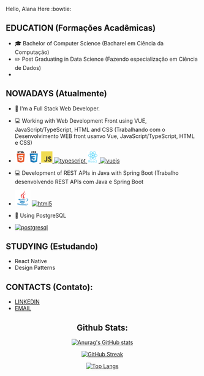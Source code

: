 Hello, Alana Here :bowtie:

## EDUCATION (Formações Acadêmicas)
  * :mortar_board: Bachelor of Computer Science (Bacharel em Ciência da Computação)
  * :pencil2: Post Graduating in Data Science (Fazendo especialização em Ciência de Dados)
  * 
## NOWADAYS (Atualmente)
  * :woman: I'm a Full Stack Web Developer. 
  * :computer: Working with Web Development Front using VUE, JavaScript/TypeScript, HTML and CSS (Trabalhando com o Desenvolvimento WEB front usanvo Vue, JavaScript/TypeScript, HTML e CSS)
  * <a href="https://www.w3.org/html/" rel="nofollow"> <img src="https://raw.githubusercontent.com/devicons/devicon/master/icons/html5/html5-original-wordmark.svg" alt="html5" width="30" height="30" style="max-width: 100%;"></a> <a href="https://www.w3schools.com/css/" rel="nofollow"><img src="https://raw.githubusercontent.com/devicons/devicon/master/icons/css3/css3-original-wordmark.svg" alt="css3" width="30" height="30" style="max-width: 100%;"> </a>
    <a href="https://developer.mozilla.org/en-US/docs/Web/JavaScript" rel="nofollow"><img src="https://raw.githubusercontent.com/devicons/devicon/master/icons/javascript/javascript-original.svg" alt="javascript" width="30" height="30" style="max-width: 100%;"> </a>
    <a href="https://www.typescriptlang.org/" rel="nofollow"> <img src="https://camo.githubusercontent.com/aa8b3e6b6fc55ea158e132e1c33ba6aa7fe49706a4e4bd64701af1cf89f514b5/68747470733a2f2f63646e2e6a7364656c6976722e6e65742f67682f64657669636f6e732f64657669636f6e2f69636f6e732f747970657363726970742f747970657363726970742d6f726967696e616c2e737667" alt="typescript" width="30" height="30" data-canonical-src="https://cdn.jsdelivr.net/gh/devicons/devicon/icons/typescript/typescript-original.svg" style="max-width: 100%;"> </a>
  <a href="https://reactjs.org/" rel="nofollow"> <img src="https://raw.githubusercontent.com/devicons/devicon/master/icons/react/react-original-wordmark.svg" alt="react" width="30" height="30" style="max-width: 100%;"> </a>
  <a href="https://vuejs.org/" rel="nofollow"> <img src="https://camo.githubusercontent.com/077997d77bfa74b144c9e286e65143b4edc547dc948098491264bb2dde282d6b/68747470733a2f2f63646e2e6a7364656c6976722e6e65742f67682f64657669636f6e732f64657669636f6e2f69636f6e732f7675656a732f7675656a732d6f726967696e616c2e737667" alt="vuejs" width="30" height="30" data-canonical-src="https://cdn.jsdelivr.net/gh/devicons/devicon/icons/vuejs/vuejs-original.svg" style="max-width: 100%;"> </a>

  * :computer: Development of REST APIs in Java with Spring Boot (Trabalho desenvolvendo REST APIs com Java e Spring Boot
  *  <a href="https://docs.oracle.com/en/java/javase/17/" rel="nofollow"> <img src="https://raw.githubusercontent.com/devicons/devicon/master/icons/java/java-original.svg" alt="html5" width="40" height="40" style="max-width: 100%;"></a>  <a href="https://spring.io/projects/spring-boot" rel="nofollow"> <img src="https://camo.githubusercontent.com/2cbbf5ca53964ce3051c6e93fbdd681459487365c5e0b9b7ab638587767506f9/68747470733a2f2f63646e2e6a7364656c6976722e6e65742f67682f64657669636f6e732f64657669636f6e2f69636f6e732f737072696e672f737072696e672d6f726967696e616c2e737667" alt="html5" width="40" height="40" data-canonical-src="https://cdn.jsdelivr.net/gh/devicons/devicon/icons/spring/spring-original.svg" style="max-width: 100%;"> </a>
  * :elephant: Using PostgreSQL
  * <a href="https://www.postgresql.org/" rel="nofollow"> <img src="https://camo.githubusercontent.com/d536b9cc0c533324368535ece721f5424f28eae3ec0e6f3847408948ecacfce6/68747470733a2f2f63646e2e6a7364656c6976722e6e65742f67682f64657669636f6e732f64657669636f6e2f69636f6e732f706f737467726573716c2f706f737467726573716c2d6f726967696e616c2e737667" alt="postgresql" width="30" height="30" data-canonical-src="https://cdn.jsdelivr.net/gh/devicons/devicon/icons/postgresql/postgresql-original.svg" style="max-width: 100%;"> </a>

## STUDYING (Estudando)
  * React Native
  * Design Patterns

## CONTACTS (Contato):
  * [LINKEDIN](https://www.linkedin.com/in/alana-araujo-42a3911a0/)
  * [EMAIL](alana.araujo35@gmail.com)

##

<h2 align="center">Github Stats:</h2>

<div align="center" >

[![Anurag's GitHub stats](https://github-readme-stats.vercel.app/api?username=alanacca&show_icons=true&theme=dark)](https://github.com/anuraghazra/github-readme-stats)

[![GitHub Streak](https://streak-stats.demolab.com?user=alanacca&theme=dark&card_height=180em)](https://git.io/streak-stats)

[![Top Langs](https://github-readme-stats.vercel.app/api/top-langs/?username=alanacca&theme=dark&layout=compact)](https://github.com/anuraghazra/github-readme-stats)

</div>

##
